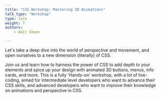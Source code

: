 ```yaml
---
title: "CSS Workshop: Mastering 3D Animations"
talk_type: "Workshop"
type: talk
weight: 7
authors:
    - Amit Sheen

---
```

Let's take a deep dive into the world of perspective and movement, and open ourselves to a new dimension (literally) of CSS.

Join us and learn how to harness the power of CSS to add depth to your elements and spice up your design with animated 3D buttons, menus, info cards, and more. This is a fully 'Hands-on' workshop, with a lot of live-coding, aimed for intermediate level developers who want to advance their CSS skills, and advanced developers who want to improve their knowledge on animations and perspective in CSS.

